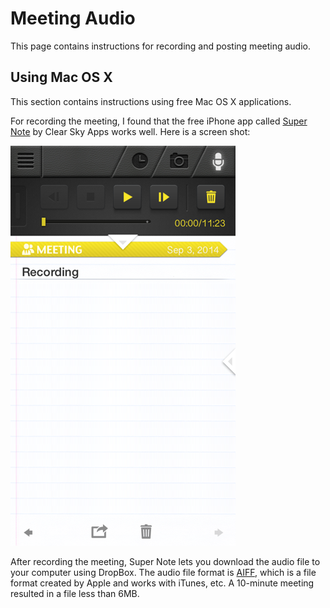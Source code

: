 Meeting Audio
=============

This page contains instructions for recording and posting meeting audio.

Using Mac OS X
--------------

This section contains instructions using free Mac OS X applications.

For recording the meeting, I found that the free iPhone app called
[Super Note][super-note] by Clear Sky Apps works well.  Here is a
screen shot:

![](images/supernote.PNG "Super Note screen shot")

After recording the meeting, Super Note lets you download the audio file
to your computer using DropBox.  The audio file format is [AIFF][aiff],
which is a file format created by Apple and works with iTunes, etc.
A 10-minute meeting resulted in a file less than 6MB.


[aiff]: http://en.wikipedia.org/wiki/Audio_Interchange_File_Format
[super-note]: http://www.clearskyapps.com/portfolio/super-note
